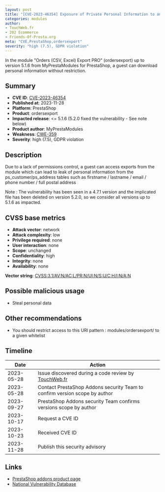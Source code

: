 ```yaml
---
layout: post
title: "[CVE-2023-46354] Exposure of Private Personal Information to an Unauthorized Actor in MyPrestaModules - Orders (CSV, Excel) Export PRO module for PrestaShop"
categories: modules
author:
- TouchWeb.fr
- 202 Ecommerce
- Friends-Of-Presta.org
meta: "CVE,PrestaShop,ordersexport"
severity: "high (7.5), GDPR violation"
---
```


In the module "Orders (CSV, Excel) Export PRO" (ordersexport) up to version 5.1.6 from MyPrestaModules for PrestaShop, a guest can download personal information without restriction.

## Summary

* **CVE ID**: [CVE-2023-46354](https://cve.mitre.org/cgi-bin/cvename.cgi?name=CVE-2023-46354)
* **Published at**: 2023-11-28
* **Platform**: PrestaShop
* **Product**: ordersexport
* **Impacted release**: <= 5.1.6 (5.2.0 fixed the vulnerability - See note below)
* **Product author**: MyPrestaModules
* **Weakness**: [CWE-359](https://cwe.mitre.org/data/definitions/359.html)
* **Severity**: high (7.5), GDPR violation

## Description

Due to a lack of permissions control, a guest can access exports from the module which can lead to leak of personal information from the ps_customer/ps_address tables such as firstname / lastname / email / phone number / full postal address

Note : The vulnerability has been seen in a 4.7.1 version and the implicated file has been deleted on version 5.2.0, so we consider all versions up to 5.1.6 as impacted.

## CVSS base metrics

* **Attack vector**: network
* **Attack complexity**: low
* **Privilege required**: none
* **User interaction**: none
* **Scope**: unchanged
* **Confidentiality**: high
* **Integrity**: none
* **Availability**: none

**Vector string**: [CVSS:3.1/AV:N/AC:L/PR:N/UI:N/S:U/C:H/I:N/A:N](https://nvd.nist.gov/vuln-metrics/cvss/v3-calculator?vector=AV:N/AC:L/PR:N/UI:N/S:U/C:H/I:N/A:N)

## Possible malicious usage

* Steal personal data

## Other recommendations

* You should restrict access to this URI pattern : modules/ordersexport/ to a given whitelist

## Timeline

| Date | Action |
|--|--|
| 2023-05-28 | Issue discovered during a code review by [TouchWeb.fr](https://www.touchweb.fr) |
| 2023-05-28 | Contact PrestaShop Addons security Team to confirm version scope by author |
| 2023-09-27 | PrestaShop Addons security Team confirms versions scope by author |
| 2023-10-17 | Request a CVE ID |
| 2023-10-23 | Received CVE ID |
| 2023-11-28 | Publish this security advisory |

## Links

* [PrestaShop addons product page](https://addons.prestashop.com/en/data-import-export/17596-orders-csv-excel-export-pro.html)
* [National Vulnerability Database](https://nvd.nist.gov/vuln/detail/CVE-2023-46354)
